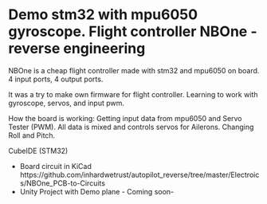 <h1>Demo stm32 with mpu6050 gyroscope. Flight controller NBOne - reverse engineering</h1>

<p>NBOne is a cheap flight controller made with stm32 and mpu6050 on board. 4 input ports, 4 output ports.</p>
It was a try to make own firmware for flight controller. Learning to work with gyroscope, servos, and input pwm.</p>

How the board is working: Getting input data from mpu6050 and Servo Tester (PWM). All data is mixed and controls servos for Ailerons. Changing Roll and Pitch.</p>

CubeIDE (STM32)</p>

<ul>
<li>
Board circuit in KiCad
https://github.com/inhardwetrust/autopilot_reverse/tree/master/Electroics/NBOne_PCB-to-Circuits
</li>
<li>
Unity Project with Demo plane - Coming soon-
</li>
</ul>



